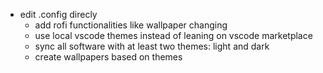 + edit .config direcly
    + add rofi functionalities like wallpaper changing
    + use local vscode themes instead of leaning on vscode marketplace
    + sync all software with at least two themes: light and dark
    + create wallpapers based on themes